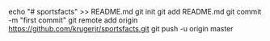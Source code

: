 echo "# sportsfacts" >> README.md
git init
git add README.md
git commit -m "first commit"
git remote add origin https://github.com/krugerjr/sportsfacts.git
git push -u origin master
